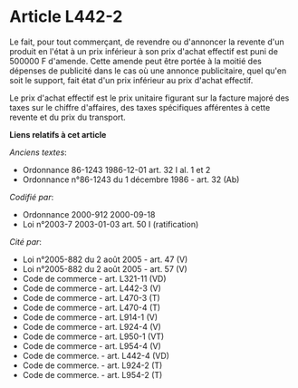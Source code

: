 # Article L442-2

Le fait, pour tout commerçant, de revendre ou d'annoncer la revente d'un produit en l'état à un prix inférieur à son prix
d'achat effectif est puni de 500000 F d'amende. Cette amende peut être portée à la moitié des dépenses de publicité dans le
cas où une annonce publicitaire, quel qu'en soit le support, fait état d'un prix inférieur au prix d'achat effectif.

Le prix d'achat effectif est le prix unitaire figurant sur la facture majoré des taxes sur le chiffre d'affaires, des taxes
spécifiques afférentes à cette revente et du prix du transport.

**Liens relatifs à cet article**

_Anciens textes_:

  - Ordonnance 86-1243 1986-12-01 art. 32 I al. 1 et 2
  - Ordonnance n°86-1243 du 1 décembre 1986 - art. 32 (Ab)

_Codifié par_:

  - Ordonnance 2000-912 2000-09-18
  - Loi n°2003-7 2003-01-03 art. 50 I (ratification)

_Cité par_:

  - Loi n°2005-882 du 2 août 2005 - art. 47 (V)
  - Loi n°2005-882 du 2 août 2005 - art. 57 (V)
  - Code de commerce - art. L321-11 (VD)
  - Code de commerce - art. L442-3 (V)
  - Code de commerce - art. L470-3 (T)
  - Code de commerce - art. L470-4 (T)
  - Code de commerce - art. L914-1 (V)
  - Code de commerce - art. L924-4 (V)
  - Code de commerce - art. L950-1 (VT)
  - Code de commerce - art. L954-4 (V)
  - Code de commerce. - art. L442-4 (VD)
  - Code de commerce. - art. L924-2 (T)
  - Code de commerce. - art. L954-2 (T)
